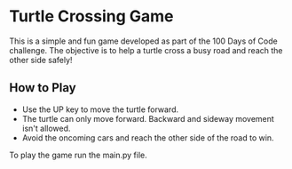 # Turtle Crossing Game
This is a simple and fun game developed as part of the 100 Days of Code challenge. The objective is to help a turtle cross a busy road and reach the other side safely!

## How to Play
- Use the UP key to move the turtle forward.
- The turtle can only move forward. Backward and sideway movement isn't allowed.
- Avoid the oncoming cars and reach the other side of the road to win.

To play the game run the main.py file.

